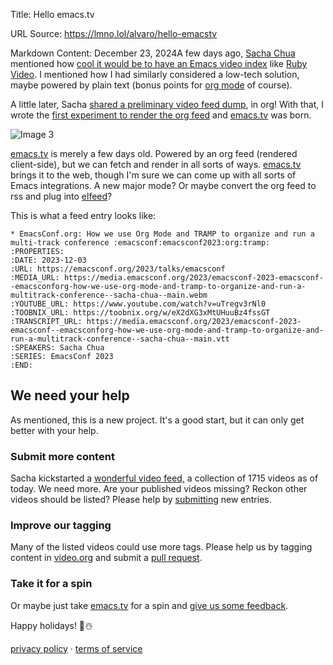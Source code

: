 Title: Hello emacs.tv

URL Source: https://lmno.lol/alvaro/hello-emacstv

Markdown Content:
December 23, 2024A few days ago, [Sacha Chua](https://sachachua.com/blog/) mentioned how [cool it would be to have an Emacs video index](https://social.sachachua.com/@sacha/statuses/01JF94JQQNNRXMTKN3Y1774TFP) like [Ruby Video](https://www.rubyvideo.dev/topics). I mentioned how I had similarly considered a low-tech solution, maybe powered by plain text (bonus points for [org mode](https://orgmode.org/) of course).

A little later, Sacha [shared a preliminary video feed dump](https://social.sachachua.com/@sacha/statuses/01JFG5T3C6E88362DRDZN9ANA6), in org! With that, I wrote the [first experiment to render the org feed](https://indieweb.social/@xenodium/113682069315989397) and [emacs.tv](https://emacs.tv/) was born.

![Image 3](https://xenodium.com/images/hello-emacstv/screenshot.png)

[emacs.tv](https://emacs.tv/) is merely a few days old. Powered by an org feed (rendered client-side), but we can fetch and render in all sorts of ways. [emacs.tv](https://emacs.tv/) brings it to the web, though I'm sure we can come up with all sorts of Emacs integrations. A new major mode? Or maybe convert the org feed to rss and plug into [elfeed](https://github.com/skeeto/elfeed)?

This is what a feed entry looks like:

```
* EmacsConf.org: How we use Org Mode and TRAMP to organize and run a multi-track conference :emacsconf:emacsconf2023:org:tramp:
:PROPERTIES:
:DATE: 2023-12-03
:URL: https://emacsconf.org/2023/talks/emacsconf
:MEDIA_URL: https://media.emacsconf.org/2023/emacsconf-2023-emacsconf--emacsconforg-how-we-use-org-mode-and-tramp-to-organize-and-run-a-multitrack-conference--sacha-chua--main.webm
:YOUTUBE_URL: https://www.youtube.com/watch?v=uTregv3rNl0
:TOOBNIX_URL: https://toobnix.org/w/eX2dXG3xMtUHuuBz4fssGT
:TRANSCRIPT_URL: https://media.emacsconf.org/2023/emacsconf-2023-emacsconf--emacsconforg-how-we-use-org-mode-and-tramp-to-organize-and-run-a-multitrack-conference--sacha-chua--main.vtt
:SPEAKERS: Sacha Chua
:SERIES: EmacsConf 2023
:END:
```

We need your help
-----------------

As mentioned, this is a new project. It's a good start, but it can only get better with your help.

### Submit more content

Sacha kickstarted a [wonderful video feed,](https://raw.githubusercontent.com/emacstv/emacstv.github.io/refs/heads/main/videos.org) a collection of 1715 videos as of today. We need more. Are your published videos missing? Reckon other videos should be listed? Please help by [submitting](https://github.com/emacstv/emacstv.github.io#add-videos) new entries.

### Improve our tagging

Many of the listed videos could use more tags. Please help us by tagging content in [video.org](https://raw.githubusercontent.com/emacstv/emacstv.github.io/refs/heads/main/videos.org) and submit a [pull request](https://github.com/emacstv/emacstv.github.io/pulls).

### Take it for a spin

Or maybe just take [emacs.tv](https://emacs.tv/) for a spin and [give us some feedback](https://github.com/emacstv/emacstv.github.io/issues).

Happy holidays! 🎄☃️

  

[privacy policy](https://lmno.lol/blog/privacy-policy) · [terms of service](https://lmno.lol/blog/terms-of-service)
